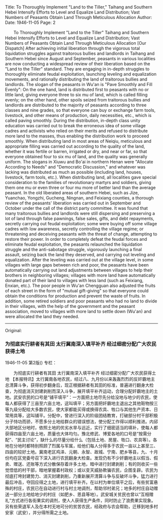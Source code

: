 Title: To Thoroughly Implement "Land to the Tiller," Taihang and Southern Hebei Intensify Efforts to Level and Equalize Land Distribution; Vast Numbers of Peasants Obtain Land Through Meticulous Allocation
Author:
Date: 1946-11-05
Page: 2

　　To Thoroughly Implement "Land to the Tiller"
    Taihang and Southern Hebei Intensify Efforts to Level and Equalize Land Distribution; Vast Numbers of Peasants Obtain Land Through Meticulous Allocation
    [Our Dispatch] After achieving initial liberation through the vigorous total liquidation struggles against traitorous bullies and landlords in Taihang and Southern Hebei since August and September, peasants in various localities are now conducting a widespread review of their liberation based on the "Land to the Tiller" standard. They are engaging in in-depth struggles to thoroughly eliminate feudal exploitation, launching leveling and equalization movements, and rationally distributing the land of traitorous bullies and landlords. The slogan of the peasants in Wu'an is "Pave Smoothly and Fill Evenly": On the one hand, land is distributed first to peasants with no or little land, giving everyone three to six mu of land, which is called filling evenly; on the other hand, other spoils seized from traitorous bullies and landlords are distributed to the majority of peasants according to three classes and nine grades, so that everyone can buy or exchange farm tools, livestock, and other means of production, daily necessities, etc., which is called paving smoothly. During the distribution, in-depth class unity education was carried out to break the erroneous idea of some village cadres and activists who relied on their merits and refused to distribute more land to the masses, thus enabling the distribution work to proceed smoothly. When distributing land in most areas of Neiqiu, meticulous and appropriate filling was carried out according to the quality of the land, whether it was fertile or barren, irrigated or dry, and near or far, so that everyone obtained four to six mu of land, and the quality was generally uniform. The slogans in Xiuwu and Bo'ai in northern Henan were "Allocate According to Needs" and "Democratic Discussion," and whatever was lacking was distributed as much as possible (including land, houses, livestock, farm tools, etc.). When distributing land, all localities gave special consideration to the families of revolutionary martyrs and soldiers, giving them one mu or even three or four mu more of better land than the average peasant. In the old liberated areas of southern Hebei, such as Jize, Yuanchao, Yongzhi, Gucheng, Ningnan, and Feixiang counties, a thorough review of the peasants' liberation was carried out in September and October under the call of the district party committee. It was found that many traitorous bullies and landlords were still dispersing and preserving a lot of land through false pawnings, false sales, gifts, and debt repayments, secretly carrying out feudal exploitation; some were buying off some village cadres with low awareness, secretly controlling the village regime; or threatening and deceiving peasants with the threat of change, attempting to restore their power. In order to completely defeat the feudal forces and eliminate feudal exploitation, the peasants relaunched the liquidation struggle and the anti-sabotage struggle, vigorously launching a final assault, seizing back the land they deserved, and carrying out leveling and equalization. After the leveling was carried out at the village level, in some villages with large gaps between rich and poor, the peasants have been automatically carrying out land adjustments between villages to help their brothers in neighboring villages; villages with more land have automatically donated part of their land to villages with less land (such as Feixiang, Enxian, etc.). The poor people in Wu'an Chengguan also adjusted the fruits of each street in the form of "mutual gift-giving" so that everyone could obtain the conditions for production and prevent the waste of fruits. In addition, some retired soldiers and poor peasants who had no land to divide in their villages, with the help of the government and the peasant association, moved to villages with more land to settle down (Wu'an) and were allocated the land they needed.



<hr /> 

Original: 


### 为彻底实行耕者有其田  太行冀南深入填平补齐  经过细密分配广大农民获得土地

1946-11-05
第2版()
专栏：

　　为彻底实行耕者有其田
    太行冀南深入填平补齐
    经过细密分配广大农民获得土地
    【本报特讯】太行冀南各地农民，经过八、九月份以来轰轰烈烈的反奸霸地主总清算斗争，获得初步翻身后，现正根据耕者有其田的标准，普遍进行翻身大检查，为彻底消灭封建剥削而深入斗争，展开填平补齐运动，合理分配奸霸地主的土地。武安农民的口号是“铺平填平”：一方面把土地尽先分给没地与地少的农民，使每人都获得了三亩至六亩土地，这叫填平；另方面把奸霸地主退出之其他赃物按三等九级分配给大多数农民，使大家都能买得或换得农具、牲口与其他生产资本、日常用具等，这叫铺平。分配中，曾进行深入的阶级团结教育，打破部分村干部积极分子恃功而骄，不愿多分土地给群众的错误想法，使分配工作得以顺利推进。内邱大部地区分地时，依照土地的优劣水旱与远近，实行了细密适当的填补，使每人都获得四亩至六亩土地，质量也大体均匀。豫北修武、博爱各地的口号是“按需分配”、“民主讨论”，缺什么的尽量分给什么（包括土地、房屋、牲口、农具等）。各地在分地时都特别照顾了烈属与军属，给他们每人分得多于农民一亩以上甚至三、四亩的较好土地。冀南老区鸡泽、元朝、永智、故城、宁南、肥乡等县，九、十月份均在区党委号召下深入进行农民翻身大检查。发现仍有不少奸霸地主以假当、假卖、赠送、还账等方式分散保存着许多土地，暗中进行封建剥削；有的则收买一些觉悟低的村干部，暗地掌握着村政权；或以变天威胁欺骗农民，企图复辟。农民为彻底打垮封建势力、消灭封建剥削，乃重新展开清算斗争与反破坏斗争，猛力进行最后冲击，夺回应得之土地，进行填平补齐。在以村为单位填平之后，有些贫富悬殊的村庄，农民已在自动进行村与村土地调剂，帮助邻村弟兄；地多的村庄自动赠送一部分土地给地少的村庄（如肥乡、恩县等地）。武安城关贫民也曾以“互相赠礼”方式进行各街果实的调剂，使人人获得生产条件，同时防止了浪费果实现象。另有些荣退军人及在本村无地可分的贫苦农民，经政府与农会帮助，迁移到地多村安家（武安），并分得所需之土地。
